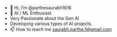 - 👋 Hi, I’m @parthesaurabh1616
- 👀 AI / ML Enthusiast
- Very Passionate about the Gen AI
- Developing various types of AI projects. 
- 📫 How to reach me saurabh.parthe.1@gmail.com


<!---
parthesaurabh1616/parthesaurabh1616 is a ✨ special ✨ repository because its `README.md` (this file) appears on your GitHub profile.
You can click the Preview link to take a look at your changes.
--->
